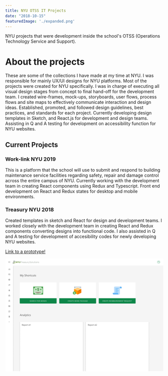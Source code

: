 ```yaml
---
title: NYU OTSS IT Projects
date: "2018-10-15"
featuredImage: './expanded.png'
---
```


NYU projects that were development inside the school's OTSS (Operations Technology Service and Support). 



<!-- end -->

# About the projects 

These are some of the collections I have made at my time at NYU. I was responsible for mainly UX/UI designs for NYU platforms. Most of the projects were created for NYU specifically. I was in charge of executing all visual design stages from concept to final hand-off for the development team. I created wire-frames, mock-ups, storyboards, user flows, process flows and site maps to effectively communicate interaction and design ideas. Established, promoted, and followed design guidelines, best practices, and standards for each project. Currently developing design templates in Sketch, and React.js for development and design teams. Assisting in Q and A testing for development on accessibility function for NYU websites.

## Current Projects

### Work-link NYU 2019

This is a platform that the school will use to submit and respond to building maintenance service facilities regarding safety, repair and damage control across the entire campus of NYU. Currently working with the development team in creating React components using Redux and Typescript. Front end development on React and Redux states for desktop and mobile environments.



### Treasury NYU 2018

Created templates in sketch and React for design and development teams. I worked closely with the development team in creating React and Redux components converting designs into functional code. I also assisted in Q and A testing for development of accesibility codes for newly developing NYU websites. 

[Link to a prototype!](https://codesandbox.io/embed/kxoqlkqoo)

![Group](./Collapsed.png)

